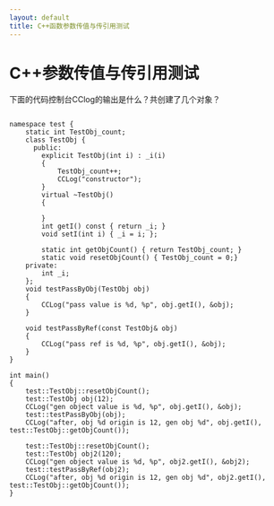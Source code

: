 ```yaml
---
layout: default
title: C++函数参数传值与传引用测试
---
```


# C++参数传值与传引用测试
下面的代码控制台CClog的输出是什么？共创建了几个对象？

<pre><code>
namespace test {
    static int TestObj_count;
    class TestObj {
      public:
        explicit TestObj(int i) : _i(i)
        {
            TestObj_count++;
            CCLog("constructor");
        }
        virtual ~TestObj()
        {
            
        }
        int getI() const { return _i; }
        void setI(int i) { _i = i; };
        
        static int getObjCount() { return TestObj_count; }
        static void resetObjCount() { TestObj_count = 0;}
    private:
        int _i;
    };
    void testPassByObj(TestObj obj)
    {
        CCLog("pass value is %d, %p", obj.getI(), &obj);
    }
    
    void testPassByRef(const TestObj& obj)
    {
        CCLog("pass ref is %d, %p", obj.getI(), &obj);
    }
}

int main()
{
    test::TestObj::resetObjCount();
    test::TestObj obj(12);
    CCLog("gen object value is %d, %p", obj.getI(), &obj);
    test::testPassByObj(obj);
    CCLog("after, obj %d origin is 12, gen obj %d", obj.getI(), test::TestObj::getObjCount());
    
    test::TestObj::resetObjCount();
    test::TestObj obj2(120);
    CCLog("gen object value is %d, %p", obj2.getI(), &obj2);
    test::testPassByRef(obj2);
    CCLog("after, obj %d origin is 12, gen obj %d", obj2.getI(), test::TestObj::getObjCount());
}

</code></pre>




